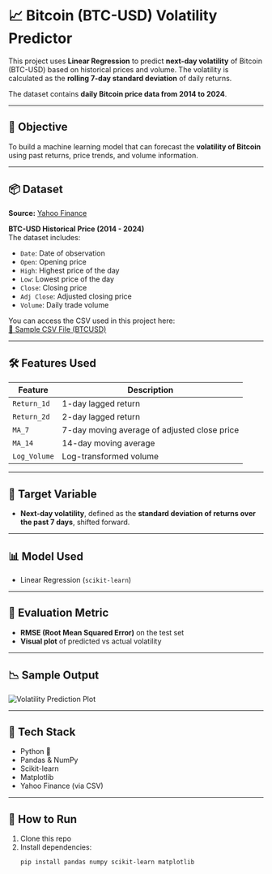 # 📈 Bitcoin (BTC-USD) Volatility Predictor

This project uses **Linear Regression** to predict **next-day volatility** of Bitcoin (BTC-USD) based on historical prices and volume. The volatility is calculated as the **rolling 7-day standard deviation** of daily returns. 

The dataset contains **daily Bitcoin price data from 2014 to 2024**.

---

## 🧠 Objective

To build a machine learning model that can forecast the **volatility of Bitcoin** using past returns, price trends, and volume information.

---

## 📦 Dataset

**Source:** [Yahoo Finance](https://finance.yahoo.com/quote/BTC-USD/history/)

**BTC-USD Historical Price (2014 - 2024)**  
The dataset includes:

- `Date`: Date of observation  
- `Open`: Opening price  
- `High`: Highest price of the day  
- `Low`: Lowest price of the day  
- `Close`: Closing price  
- `Adj Close`: Adjusted closing price  
- `Volume`: Daily trade volume

You can access the CSV used in this project here:  
[🔗 Sample CSV File (BTCUSD)](https://raw.githubusercontent.com/selva86/datasets/master/BTCUSD.csv)

---

## 🛠️ Features Used

| Feature         | Description                                    |
|----------------|------------------------------------------------|
| `Return_1d`     | 1-day lagged return                           |
| `Return_2d`     | 2-day lagged return                           |
| `MA_7`          | 7-day moving average of adjusted close price |
| `MA_14`         | 14-day moving average                         |
| `Log_Volume`    | Log-transformed volume                        |

---

## 🎯 Target Variable

- **Next-day volatility**, defined as the **standard deviation of returns over the past 7 days**, shifted forward.

---

## 📊 Model Used

- Linear Regression (`scikit-learn`)

---

## 🧪 Evaluation Metric

- **RMSE (Root Mean Squared Error)** on the test set
- **Visual plot** of predicted vs actual volatility

---

## 📉 Sample Output

![Volatility Prediction Plot](https://via.placeholder.com/800x400.png?text=Insert+your+plot+here)

---

## 🧰 Tech Stack

- Python 🐍
- Pandas & NumPy
- Scikit-learn
- Matplotlib
- Yahoo Finance (via CSV)

---

## 🚀 How to Run

1. Clone this repo
2. Install dependencies:  
   ```bash
   pip install pandas numpy scikit-learn matplotlib

